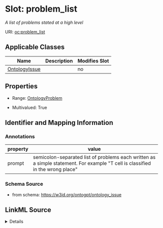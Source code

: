 

# Slot: problem_list


_A list of problems stated at a high level_



URI: [oc:problem_list](http://w3id.org/ontogpt/ontology-class-templateproblem_list)



<!-- no inheritance hierarchy -->





## Applicable Classes

| Name | Description | Modifies Slot |
| --- | --- | --- |
| [OntologyIssue](OntologyIssue.md) |  |  no  |







## Properties

* Range: [OntologyProblem](OntologyProblem.md)

* Multivalued: True





## Identifier and Mapping Information





### Annotations

| property | value |
| --- | --- |
| prompt | semicolon-separated list of problems each written as a simple statement. For example "T cell is classified in the wrong place" |



### Schema Source


* from schema: https://w3id.org/ontogpt/ontology_issue




## LinkML Source

<details>
```yaml
name: problem_list
annotations:
  prompt:
    tag: prompt
    value: semicolon-separated list of problems each written as a simple statement.
      For example "T cell is classified in the wrong place"
description: A list of problems stated at a high level
from_schema: https://w3id.org/ontogpt/ontology_issue
rank: 1000
multivalued: true
alias: problem_list
owner: OntologyIssue
domain_of:
- OntologyIssue
range: OntologyProblem

```
</details>